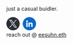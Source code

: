 <!-- <img width="500" src="./readme-doc/black-hole.png"> <br> -->

just a casual buidler.

[<img height="35" src="./readme-doc/x.png">](https://x.com/eesuhn)&nbsp;
[<img height="35" src="./readme-doc/linkedin.png">](https://www.linkedin.com/in/eason-lim/)
<br> reach out @ [eesuhn.eth](https://eesuhn.github.io/eesuhn/)
